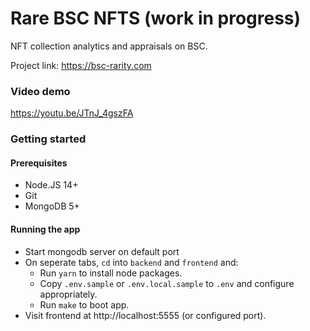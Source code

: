 <!-- <div align="center">
  <a href="https://rare-bsc-nfts.com">
    <img src="https://rare-bsc-nfts.com/shot.png" alt="rare-bsc-nfts" width=400 />
  </a>
</div> -->

# Rare BSC NFTS (work in progress)

NFT collection analytics and appraisals on BSC.

Project link: https://bsc-rarity.com

### Video demo

https://youtu.be/JTnJ_4gszFA

### Getting started

#### Prerequisites

- Node.JS 14+
- Git
- MongoDB 5+

#### Running the app

- Start mongodb server on default port
- On seperate tabs, `cd` into `backend` and `frontend` and:
  - Run `yarn` to install node packages.
  - Copy `.env.sample` or `.env.local.sample` to `.env` and configure appropriately.
  - Run `make` to boot app.
- Visit frontend at http://localhost:5555 (or configured port).
